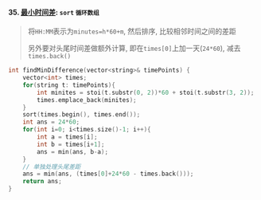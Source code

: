 #### 35. [最小时间差](https://leetcode.cn/problems/569nqc/): `sort` `循环数组`

> 将`HH:MM`表示为`minutes=h*60+m`, 然后排序, 比较相邻时间之间的差距
> 
> 另外要对头尾时间差做额外计算, 即在`times[0]`上加一天(`24*60`), 减去`times.back()`

```CPP
int findMinDifference(vector<string>& timePoints) {
    vector<int> times;
    for(string t: timePoints){
        int minites = stoi(t.substr(0, 2))*60 + stoi(t.substr(3, 2));
        times.emplace_back(minites);
    }
    sort(times.begin(), times.end());
    int ans = 24*60;
    for(int i=0; i<times.size()-1; i++){
        int a = times[i];
        int b = times[i+1];
        ans = min(ans, b-a);
    }
    // 单独处理头尾差距
    ans = min(ans, (times[0]+24*60 - times.back()));
    return ans;
}
```